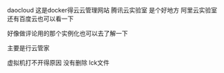 daocloud 这是docker得云云管理网站
腾讯云实验室 是个好地方
阿里云实验室
还有百度云也可以看一下

好像做评论用的那个实例化也可以去了解一下

主要是行云管家



虚拟机打不开得原因
没有删除 lck文件